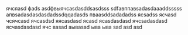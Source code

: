 ячсяasd
фads
asdфвыячсasdasddsasdsss
sdfавппавsadasdaaaddsssss
апвsadasdasdasdadssdqqadasds
пваasddsadadadss
ясsadss
ясчasd
чсячсasd
ячсasdsd
яясasdasd
ясasd
ясasdasdasd
ячсsadasdasd
ясчasdasdasd
ячс
ваsad
аываsad
ыва
ыва
sad
asd
asd
